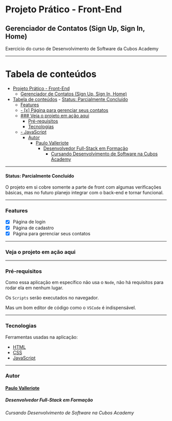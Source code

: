 # Projeto Prático - Front-End
## Gerenciador de Contatos (Sign Up, Sign In, Home)
Exercicio do curso de Desenvolvimento de Software da Cubos Academy

---
 Tabela de conteúdos
 ====
- [Projeto Prático - Front-End](#projeto-prático---front-end)
  - [Gerenciador de Contatos (Sign Up, Sign In, Home)](#gerenciador-de-contatos-sign-up-sign-in-home)
- [Tabela de conteúdos](#tabela-de-conteúdos)
      - [Status: Parcialmente Concluído](#status-parcialmente-concluído)
    - [Features](#features)
  - [- [x] Página para gerenciar seus contatos](#--x-página-para-gerenciar-seus-contatos)
  - [### Veja o projeto em ação aqui](#-veja-o-projeto-em-ação-aqui)
    - [Pré-requisitos](#pré-requisitos)
    - [Tecnologias](#tecnologias)
  - [- JavaScript](#--javascript)
    - [Autor](#autor)
      - [Paulo Valleriote](#paulo-valleriote)
        - [Desenvolvedor Full-Stack em Formação](#desenvolvedor-full-stack-em-formação)
          - [Cursando Desenvolvimento de Software na Cubos Academy](#cursando-desenvolvimento-de-software-na-cubos-academy)

---
#### Status: Parcialmente Concluído
O projeto em si cobre somente a parte de front com algumas verificações básicas, mas no futuro planejo integrar com o back-end e tornar funcional.

---
### Features
- [x] Página de login
- [x] Página de cadastro
- [x] Página para gerenciar seus contatos 
---
### Veja o projeto em ação aqui
---
### Pré-requisitos

Como essa aplicação em específico não usa o `Node`, não há requisitos para rodar ela em nenhum lugar.

Os `Scripts` serão executados no navegador.

Mas um bom editor de código como o `VSCode` é indispensável.

---
### Tecnologias

Ferramentas usadas na aplicação:
- [HTML](https://developer.mozilla.org/pt-BR/docs/Web/HTML)
- [CSS](https://developer.mozilla.org/pt-BR/docs/Web/CSS)
- [JavaScript](https://developer.mozilla.org/pt-BR/docs/Web/JavaScript)
---
### Autor 

#### [Paulo Valleriote](https://www.linkedin.com/in/paulovalleriote/)
##### Desenvolvedor Full-Stack em Formação
###### Cursando Desenvolvimento de Software na Cubos Academy